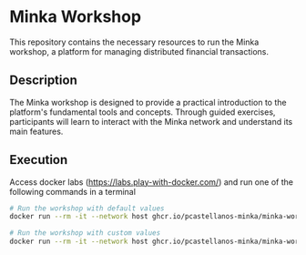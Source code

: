 # Minka Workshop

This repository contains the necessary resources to run the Minka workshop, a platform for managing distributed financial transactions.

## Description

The Minka workshop is designed to provide a practical introduction to the platform's fundamental tools and concepts. Through guided exercises, participants will learn to interact with the Minka network and understand its main features.

## Execution

Access docker labs (https://labs.play-with-docker.com/) and run one of the following commands in a terminal

```bash
# Run the workshop with default values
docker run --rm -it --network host ghcr.io/pcastellanos-minka/minka-workshop:latest bash

# Run the workshop with custom values
docker run --rm -it --network host ghcr.io/pcastellanos-minka/minka-workshop:latest -e SERVER_URL=ldg-dev.one -e LEDGER=ach bash
```
